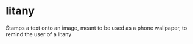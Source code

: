 # litany
Stamps a text onto an image, meant to be used as a phone wallpaper, to remind the user of a litany
